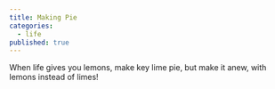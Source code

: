 ```yaml
---
title: Making Pie
categories:
  - life
published: true
---
```


When life gives you lemons,
make key lime pie,
but make it anew,
with lemons
instead of limes!
